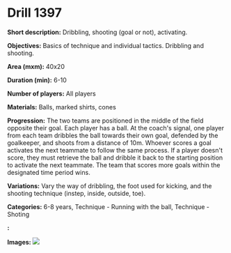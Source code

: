 # Drill 1397

**Short description:**
Dribbling, shooting (goal or not), activating.

**Objectives:**
Basics of technique and individual tactics. Dribbling and shooting.

**Area (mxm):**
40x20

**Duration (min):**
6-10

**Number of players:**
All players

**Materials:**
Balls, marked shirts, cones

**Progression:**
The two teams are positioned in the middle of the field opposite their goal. Each player has a ball. At the coach's signal, one player from each team dribbles the ball towards their own goal, defended by the goalkeeper, and shoots from a distance of 10m. Whoever scores a goal activates the next teammate to follow the same process. If a player doesn't score, they must retrieve the ball and dribble it back to the starting position to activate the next teammate. The team that scores more goals within the designated time period wins.

**Variations:**
Vary the way of dribbling, the foot used for kicking, and the shooting technique (instep, inside, outside, toe).

**Categories:**
6-8 years, Technique - Running with the ball, Technique - Shoting

**:**


**Images:**
![](https://www.coachingfutsal.com/\images\7bb001d4-4c6c-4d8b-b56b-7aec23b5ab1c_201.png)

